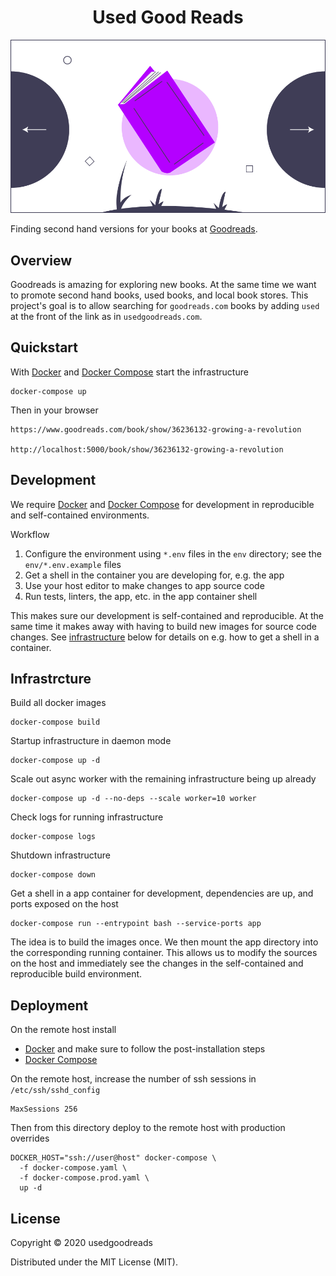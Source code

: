 <h1 align='center'>Used Good Reads</h1>

<p align=center>
  <img src="assets/usedgoodreads.png" />
</p>

Finding second hand versions for your books at [Goodreads](https://www.goodreads.com).


## Overview

Goodreads is amazing for exploring new books.
At the same time we want to promote second hand books, used books, and local book stores.
This project's goal is to allow searching for `goodreads.com` books by adding `used` at the front of the link as in `usedgoodreads.com`.

## Quickstart

With [Docker](https://docs.docker.com/engine/) and [Docker Compose](https://docs.docker.com/compose/) start the infrastructure

    docker-compose up

Then in your browser

    https://www.goodreads.com/book/show/36236132-growing-a-revolution

    http://localhost:5000/book/show/36236132-growing-a-revolution


## Development

We require [Docker](https://docs.docker.com/engine/) and [Docker Compose](https://docs.docker.com/compose/) for development in reproducible and self-contained environments.

Workflow
1. Configure the environment using `*.env` files in the `env` directory; see the `env/*.env.example` files
2. Get a shell in the container you are developing for, e.g. the app
3. Use your host editor to make changes to app source code
4. Run tests, linters, the app, etc. in the app container shell

This makes sure our development is self-contained and reproducible.
At the same time it makes away with having to build new images for source code changes.
See [infrastructure](#infrastructure) below for details on e.g. how to get a shell in a container.


## Infrastrcture

Build all docker images

    docker-compose build

Startup infrastructure in daemon mode

    docker-compose up -d

Scale out async worker with the remaining infrastructure being up already

    docker-compose up -d --no-deps --scale worker=10 worker

Check logs for running infrastructure

    docker-compose logs

Shutdown infrastructure

    docker-compose down

Get a shell in a app container for development, dependencies are up, and ports exposed on the host

    docker-compose run --entrypoint bash --service-ports app

The idea is to build the images once.
We then mount the app directory into the corresponding running container.
This allows us to modify the sources on the host and immediately see the changes in the self-contained and reproducible build environment.


## Deployment

On the remote host install
- [Docker](https://docs.docker.com/engine/) and make sure to follow the post-installation steps
- [Docker Compose](https://docs.docker.com/compose/)

On the remote host, increase the number of ssh sessions in `/etc/ssh/sshd_config`

    MaxSessions 256

Then from this directory deploy to the remote host with production overrides

    DOCKER_HOST="ssh://user@host" docker-compose \
      -f docker-compose.yaml \
      -f docker-compose.prod.yaml \
      up -d


## License

Copyright © 2020 usedgoodreads

Distributed under the MIT License (MIT).
